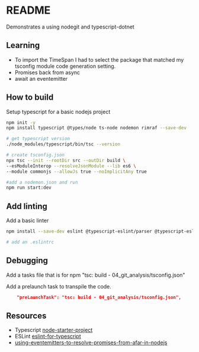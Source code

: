 # README
Demonstrates a using nodegit and typescript-dotnet

## Learning
* To import the TimeSpan I had to select the package that matched my tsconfig module code generation setting.  
* Promises back from async 
* await an eventemitter

## How to build
Setup typescript for a basic nodejs project
```sh
npm init -y   
npm install typescript @types/node ts-node nodemon rimraf --save-dev  

# get typescript version
./node_modules/typescript/bin/tsc --version 

# create tsconfig.json
npx tsc --init --rootDir src --outDir build \
--esModuleInterop --resolveJsonModule --lib es6 \
--module commonjs --allowJs true --noImplicitAny true
```

```sh
#add a nodemon.json and run
npm run start:dev
```

## Add linting 
Add a basic linter

```sh
npm install --save-dev eslint @typescript-eslint/parser @typescript-eslint/eslint-plugin

# add an .eslintrc
```

## Debugging 
Add a tasks file that is for npm "tsc: build - 04_git_analysis/tsconfig.json"  

Add a prelaunch task to transpile the code.  
```json
    "preLaunchTask": "tsc: build - 04_git_analysis/tsconfig.json",
```





## Resources
* Typescript [node-starter-project](https://khalilstemmler.com/blogs/typescript/node-starter-project/)
* ESLint [eslint-for-typescript](https://khalilstemmler.com/blogs/typescript/eslint-for-typescript/)  
* [using-eventemitters-to-resolve-promises-from-afar-in-nodejs](https://www.jpwilliams.dev/using-eventemitters-to-resolve-promises-from-afar-in-nodejs)
